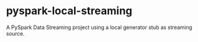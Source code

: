 # pyspark-local-streaming
A PySpark Data Streaming project using a local generator stub as streaming source.
